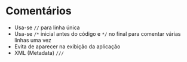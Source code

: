 #  Comentários

- Usa-se `//` para linha única
- Usa-se `/*` inicial antes do código e `*/` no final para comentar várias linhas uma vez
- Evita de aparecer na exibição da aplicação
- XML (Metadata) `///`